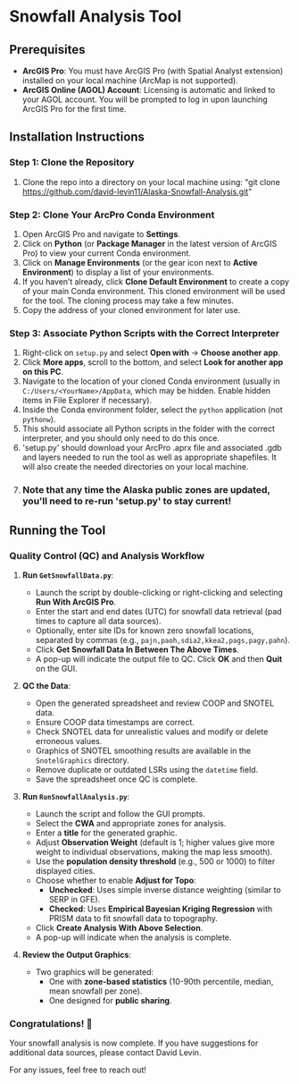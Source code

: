 # Snowfall Analysis Tool

## Prerequisites
- **ArcGIS Pro**: You must have ArcGIS Pro (with Spatial Analyst extension) installed on your local machine (ArcMap is not supported).
- **ArcGIS Online (AGOL) Account**: Licensing is automatic and linked to your AGOL account. You will be prompted to log in upon launching ArcGIS Pro for the first time.

## Installation Instructions

### Step 1: Clone the Repository
1. Clone the repo into a directory on your local machine using: "git clone https://github.com/david-levin11/Alaska-Snowfall-Analysis.git"

### Step 2: Clone Your ArcPro Conda Environment
1. Open ArcGIS Pro and navigate to **Settings**.
2. Click on **Python** (or **Package Manager** in the latest version of ArcGIS Pro) to view your current Conda environment.
3. Click on **Manage Environments** (or the gear icon next to **Active Environment**) to display a list of your environments.
4. If you haven’t already, click **Clone Default Environment** to create a copy of your main Conda environment. This cloned environment will be used for the tool. The cloning process may take a few minutes.
5. Copy the address of your cloned environment for later use.

### Step 3: Associate Python Scripts with the Correct Interpreter
1. Right-click on `setup.py` and select **Open with** → **Choose another app**.
2. Click **More apps**, scroll to the bottom, and select **Look for another app on this PC**.
3. Navigate to the location of your cloned Conda environment (usually in `C:/Users/<YourName>/AppData`, which may be hidden. Enable hidden items in File Explorer if necessary).
4. Inside the Conda environment folder, select the `python` application (not `pythonw`).
5. This should associate all Python scripts in the folder with the correct interpreter, and you should only need to do this once.
6. 'setup.py' should download your ArcPro .aprx file and associated .gdb and layers needed to run the tool as well as appropriate shapefiles.  It will also create the needed directories on your local machine.
7. ### Note that any time the Alaska public zones are updated, you'll need to re-run 'setup.py' to stay current!

## Running the Tool

### Quality Control (QC) and Analysis Workflow
1. **Run `GetSnowfallData.py`**:
   - Launch the script by double-clicking or right-clicking and selecting **Run With ArcGIS Pro**.
   - Enter the start and end dates (UTC) for snowfall data retrieval (pad times to capture all data sources).
   - Optionally, enter site IDs for known zero snowfall locations, separated by commas (e.g., `pajn,paoh,sdia2,kkea2,pags,pagy,pahn`).
   - Click **Get Snowfall Data In Between The Above Times**.
   - A pop-up will indicate the output file to QC. Click **OK** and then **Quit** on the GUI.

2. **QC the Data**:
   - Open the generated spreadsheet and review COOP and SNOTEL data.
   - Ensure COOP data timestamps are correct.
   - Check SNOTEL data for unrealistic values and modify or delete erroneous values.
   - Graphics of SNOTEL smoothing results are available in the `SnotelGraphics` directory.
   - Remove duplicate or outdated LSRs using the `datetime` field.
   - Save the spreadsheet once QC is complete.

3. **Run `RunSnowfallAnalysis.py`**:
   - Launch the script and follow the GUI prompts.
   - Select the **CWA** and appropriate zones for analysis.
   - Enter a **title** for the generated graphic.
   - Adjust **Observation Weight** (default is 1; higher values give more weight to individual observations, making the map less smooth).
   - Use the **population density threshold** (e.g., 500 or 1000) to filter displayed cities.
   - Choose whether to enable **Adjust for Topo**:
     - **Unchecked**: Uses simple inverse distance weighting (similar to SERP in GFE).
     - **Checked**: Uses **Empirical Bayesian Kriging Regression** with PRISM data to fit snowfall data to topography.
   - Click **Create Analysis With Above Selection**.
   - A pop-up will indicate when the analysis is complete.

4. **Review the Output Graphics**:
   - Two graphics will be generated:
     - One with **zone-based statistics** (10-90th percentile, median, mean snowfall per zone).
     - One designed for **public sharing**.

### Congratulations! 🎉
Your snowfall analysis is now complete. If you have suggestions for additional data sources, please contact David Levin.

For any issues, feel free to reach out!



